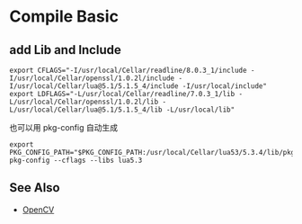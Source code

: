 # Compile Basic

## add Lib and Include
```
export CFLAGS="-I/usr/local/Cellar/readline/8.0.3_1/include -I/usr/local/Cellar/openssl/1.0.2l/include -I/usr/local/Cellar/lua@5.1/5.1.5_4/include -I/usr/local/include"
export LDFLAGS="-L/usr/local/Cellar/readline/7.0.3_1/lib -L/usr/local/Cellar/openssl/1.0.2l/lib -L/usr/local/Cellar/lua@5.1/5.1.5_4/lib -L/usr/local/lib"
```
也可以用 pkg-config 自动生成
```
export PKG_CONFIG_PATH="$PKG_CONFIG_PATH:/usr/local/Cellar/lua53/5.3.4/lib/pkgconfig"
pkg-config --cflags --libs lua5.3
```

## See Also
- [OpenCV](./soft/opencv.md)
